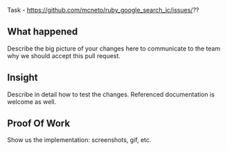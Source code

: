 Task - https://github.com/mcneto/ruby_google_search_ic/issues/??

## What happened

Describe the big picture of your changes here to communicate to the team why we should accept this pull request.

## Insight

Describe in detail how to test the changes. Referenced documentation is welcome as well.

## Proof Of Work

Show us the implementation: screenshots, gif, etc.
